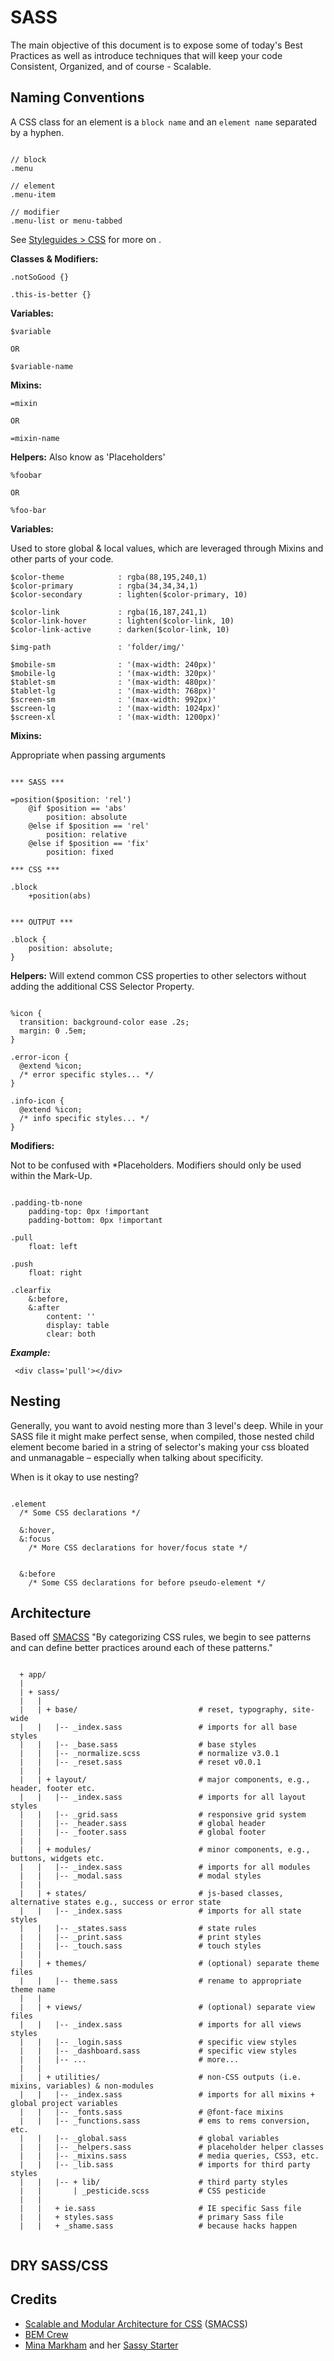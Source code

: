 # SASS

The main objective of this document is to expose some of today's Best Practices as well as introduce techniques that will keep your code Consistent, Organized, and of course - Scalable.


## Naming Conventions

A CSS class for an element is a `block name` and an `element name` separated by a hyphen.

```

// block
.menu

// element
.menu-item

// modifier
.menu-list or menu-tabbed

```

See [Styleguides > CSS](https://github.com/nauerster/styleguides) for more on .


**Classes & Modifiers:**

```
.notSoGood {}
	
.this-is-better {}

```


**Variables:**

```
$variable

OR

$variable-name

```

**Mixins:**

```
=mixin

OR

=mixin-name

```

**Helpers:** Also know as 'Placeholders'

```
%foobar

OR

%foo-bar

```

**Variables:**

Used to store global & local values, which are leveraged through Mixins and other parts of your code.

```
$color-theme			: rgba(88,195,240,1)
$color-primary			: rgba(34,34,34,1)
$color-secondary		: lighten($color-primary, 10)

$color-link				: rgba(16,187,241,1)
$color-link-hover		: lighten($color-link, 10)
$color-link-active		: darken($color-link, 10)

$img-path				: 'folder/img/'

$mobile-sm				: '(max-width: 240px)'
$mobile-lg				: '(max-width: 320px)'
$tablet-sm				: '(max-width: 480px)'
$tablet-lg				: '(max-width: 768px)'
$screen-sm				: '(max-width: 992px)'
$screen-lg				: '(max-width: 1024px)'
$screen-xl				: '(max-width: 1200px)'

```


**Mixins:**

Appropriate when passing arguments

```

*** SASS ***

=position($position: 'rel')
	@if $position == 'abs'
		position: absolute
	@else if $position == 'rel'
		position: relative
	@else if $position == 'fix'
		position: fixed
		
*** CSS ***

.block
	+position(abs)


*** OUTPUT ***

.block {
	position: absolute;
}

```

**Helpers:** Will extend common CSS properties to other selectors without adding the additional CSS Selector Property. 

```

%icon {
  transition: background-color ease .2s;
  margin: 0 .5em;
}

.error-icon {
  @extend %icon;
  /* error specific styles... */
}

.info-icon {
  @extend %icon;
  /* info specific styles... */
}

```


**Modifiers:**

Not to be confused with *Placeholders. Modifiers should only be used within the Mark-Up.


```

.padding-tb-none
	padding-top: 0px !important
	padding-bottom: 0px !important

.pull
	float: left
	
.push
	float: right
	
.clearfix
	&:before,
	&:after
		content: ''
		display: table
		clear: both

```

***Example:***

```
 <div class='pull'></div>

```



## Nesting


Generally, you want to avoid nesting more than 3 level's deep. While in your SASS file it might make perfect sense, when compiled, those nested child element become baried in a string of selector's making your css bloated and unmanagable – especially when talking about specificity.

When is it okay to use nesting?

```

.element
  /* Some CSS declarations */
 
  &:hover,
  &:focus
    /* More CSS declarations for hover/focus state */

 
  &:before
    /* Some CSS declarations for before pseudo-element */

```


## Architecture

Based off [SMACSS](http://smacss.com/book/categorizing) "By categorizing CSS rules, we begin to see patterns and can define better practices around each of these patterns."

```

  + app/
  |
  | + sass/
  |   |
  |   | + base/                           # reset, typography, site-wide
  |   |   |-- _index.sass                 # imports for all base styles
  |   |   |-- _base.sass                  # base styles
  |   |   |-- _normalize.scss             # normalize v3.0.1
  |   |   |-- _reset.sass                 # reset v0.0.1
  |   |
  |   | + layout/                         # major components, e.g., header, footer etc.
  |   |   |-- _index.sass                 # imports for all layout styles
  |   |   |-- _grid.sass                  # responsive grid system
  |   |   |-- _header.sass                # global header
  |   |   |-- _footer.sass                # global footer
  |   |
  |   | + modules/                        # minor components, e.g., buttons, widgets etc.
  |   |   |-- _index.sass                 # imports for all modules
  |   |   |-- _modal.sass                 # modal styles
  |   |
  |   | + states/                         # js-based classes, alternative states e.g., success or error state
  |   |   |-- _index.sass                 # imports for all state styles
  |   |   |-- _states.sass                # state rules
  |   |   |-- _print.sass                 # print styles
  |   |   |-- _touch.sass                 # touch styles
  |   |
  |   | + themes/                         # (optional) separate theme files
  |   |   |-- theme.sass                  # rename to appropriate theme name
  |   |
  |   | + views/                          # (optional) separate view files
  |   |   |-- _index.sass                 # imports for all views styles
  |   |   |-- _login.sass                 # specific view styles
  |   |   |-- _dashboard.sass             # specific view styles
  |   |   |-- ...                         # more...
  |   |
  |   | + utilities/                      # non-CSS outputs (i.e. mixins, variables) & non-modules
  |   |   |-- _index.sass                 # imports for all mixins + global project variables
  |   |   |-- _fonts.sass                 # @font-face mixins
  |   |   |-- _functions.sass             # ems to rems conversion, etc.
  |   |   |-- _global.sass                # global variables
  |   |   |-- _helpers.sass               # placeholder helper classes
  |   |   |-- _mixins.sass                # media queries, CSS3, etc.
  |   |   |-- _lib.sass                   # imports for third party styles
  |   |   |-- + lib/                      # third party styles
  |   |       | _pesticide.scss           # CSS pesticide
  |   |
  |   |   + ie.sass                       # IE specific Sass file
  |   |   + styles.sass                   # primary Sass file
  |   |   + _shame.sass                   # because hacks happen


```
 

## DRY SASS/CSS


## Credits

- [Scalable and Modular Architecture for CSS](http://smacss.com/book) (<abbr title="Scalable and Modular Architecture for CSS">SMACSS</abbr>)
- [BEM Crew](https://bem.info/)
- [Mina Markham](https://github.com/minamarkham) and her [Sassy Starter](https://github.com/minamarkham/sassy-starter)



